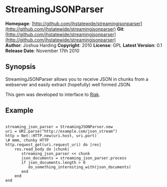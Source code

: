StreamingJSONParser
====================================

**Homepage**:     [http://github.com/jhstatewide/streamingjsonparser](http://github.com/jhstatewide/streamingjsonparser)
**Git**:          [http://github.com/jhstatewide/streamingjsonparser](http://github.com/jhstatewide/streamingjsonparser)   
**Author**:       Joshua Harding
**Copyright**:    2010
**License**:      GPL
**Latest Version**: 0.1
**Release Date**: November 17th 2010

Synopsis
--------

StreamingJSONParser allows you to receive JSON in chunks from a webserver
and easily extract (hopefully) well formed JSON.

This gem was developed to interface to [Riak](https://wiki.basho.com/display/RIAK/Riak).

Example
-------
<code>
streaming_json_parser = StreamingJSONParser.new
uri = URI.parse("http://example.com/json_stream")
http = Net::HTTP.new(uri.host, uri.port)
\# mmm, chunky HTTP
http.request_get(uri.request_uri) do |res|
    res.read_body do |chunk|
       streaming_json_parser << chunk
       json_documents = streaming_json_parser.process
       if json_documents.length > 0
          do_something_interesting_with(json_documents)
       end
    end
end
</code>
